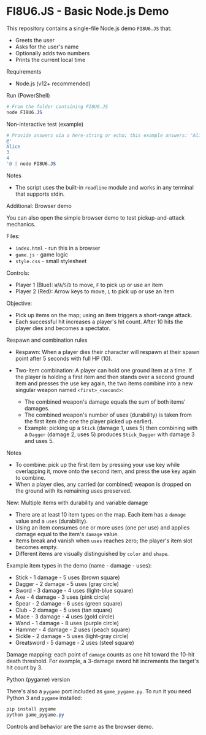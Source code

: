 # FI8U6.JS - Basic Node.js Demo

This repository contains a single-file Node.js demo `FI8U6.JS` that:

- Greets the user
- Asks for the user's name
- Optionally adds two numbers
- Prints the current local time

Requirements

- Node.js (v12+ recommended)

Run (PowerShell)

```powershell
# From the folder containing FI8U6.JS
node FI8U6.JS
```

Non-interactive test (example)

```powershell
# Provide answers via a here-string or echo; this example answers: "Alice", "3", "4"
@'
Alice
3
4
'@ | node FI8U6.JS
```

Notes

- The script uses the built-in `readline` module and works in any terminal that supports stdin.
 
Additional: Browser demo

You can also open the simple browser demo to test pickup-and-attack mechanics.

Files:
- `index.html` - run this in a browser
- `game.js` - game logic
- `style.css` - small stylesheet

Controls:
- Player 1 (Blue): `W`/`A`/`S`/`D` to move, `F` to pick up or use an item
- Player 2 (Red): Arrow keys to move, `L` to pick up or use an item

Objective:
- Pick up items on the map; using an item triggers a short-range attack.
- Each successful hit increases a player's hit count. After 10 hits the player dies and becomes a spectator.

Respawn and combination rules

- Respawn: When a player dies their character will respawn at their spawn point after 5 seconds with full HP (10).

- Two-item combination: A player can hold one ground item at a time. If the player is holding a first item and then stands over a second ground item and presses the use key again, the two items combine into a new singular weapon named `<first>_<second>`:
	- The combined weapon's damage equals the sum of both items' damages.
	- The combined weapon's number of uses (durability) is taken from the first item (the one the player picked up earlier).
	- Example: picking up a `Stick` (damage 1, uses 5) then combining with a `Dagger` (damage 2, uses 5) produces `Stick_Dagger` with damage 3 and uses 5.

Notes
- To combine: pick up the first item by pressing your use key while overlapping it, move onto the second item, and press the use key again to combine.
- When a player dies, any carried (or combined) weapon is dropped on the ground with its remaining uses preserved.

New: Multiple items with durability and variable damage

- There are at least 10 item types on the map. Each item has a `damage` value and a `uses` (durability).
- Using an item consumes one or more uses (one per use) and applies damage equal to the item's `damage` value.
- Items break and vanish when `uses` reaches zero; the player's item slot becomes empty.
- Different items are visually distinguished by `color` and `shape`.

Example item types in the demo (name - damage - uses):
- Stick - 1 damage - 5 uses (brown square)
- Dagger - 2 damage - 5 uses (gray circle)
- Sword - 3 damage - 4 uses (light-blue square)
- Axe - 4 damage - 3 uses (pink circle)
- Spear - 2 damage - 6 uses (green square)
- Club - 2 damage - 5 uses (tan square)
- Mace - 3 damage - 4 uses (gold circle)
- Wand - 1 damage - 8 uses (purple circle)
- Hammer - 4 damage - 2 uses (peach square)
- Sickle - 2 damage - 5 uses (light-gray circle)
- Greatsword - 5 damage - 2 uses (steel square)

Damage mapping: each point of `damage` counts as one hit toward the 10-hit death threshold. For example, a 3-damage sword hit increments the target's hit count by 3.

Python (pygame) version

There's also a `pygame` port included as `game_pygame.py`. To run it you need Python 3 and `pygame` installed:

```powershell
pip install pygame
python game_pygame.py
```

Controls and behavior are the same as the browser demo.

